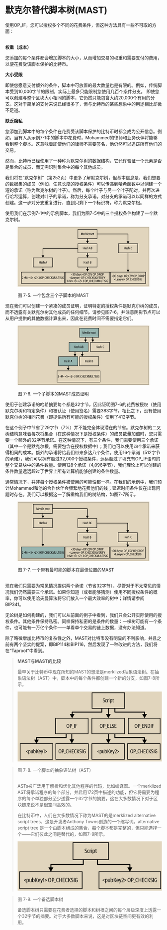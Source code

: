 # 默克尔替代脚本树(MAST)

使用OP\_IF，您可以授权多个不同的花费条件，但这种方法具有一些不可取的方面：

\
**权重（成本）**

您添加的每个条件都会增加脚本的大小，从而增加交易的权重和需要支付的费用，以便花费受该脚本保护的比特币。

**大小受限**&#x20;

即使您愿意支付额外的条件，脚本中可放置的最大数量也是有限的。例如，传统脚本受到10,000字节的限制，实际上最多只能限制您使用几百个条件分支。 即使您可以创建与整个区块大小相同的脚本，它仍然只能包含大约20,000个有用的分支。这对于简单的支付来说已经很多了，但与比特币的某些想象中的用途相比却微不足道。

**缺乏隐私**&#x20;

您添加到脚本中的每个条件在花费受该脚本保护的比特币时都会成为公开信息。例如，当有人从示例7-1中的脚本中花费时，Mohammed的律师和业务伙伴将能够看到整个脚本。这意味着即使他们的律师不需要签名，他仍然可以追踪所有他们的交易。

然而，比特币已经使用了一种称为默克尔树的数据结构，它允许验证一个元素是否是集合的成员，而无需识别集合中的每个其他成员。

我们将在“默克尔树”（第252页）中更多了解默克尔树，但基本信息是，我们想要的数据集的成员（例如，任意长度的授权条件）可以传递到哈希函数中以创建一个短的承诺（称为默克尔树的叶子）。然后，每个叶子与另一个叶子配对，并再次进行哈希运算，创建对叶子的承诺，称为分支承诺。对分支的承诺可以以同样的方式创建。这一步对分支重复进行，直到只剩下一个标识符，称为默克尔根。

使用我们在示例7-1中的示例脚本，我们为图7-5中的三个授权条件构建了一个默克尔树。

<figure><img src="../.gitbook/assets/7.5.png" alt=""><figcaption><p>图 7-5.  一个包含三个子脚本的MAST</p></figcaption></figure>

现在我们可以创建一个紧凑的成员证明，证明特定的授权条件是默克尔树的成员，而不透露有关默克尔树其他成员的任何细节。请参见图7-6，并注意阴影节点可以从用户提供的其他数据计算出来，因此在花费时间不需要指定它们。

<figure><img src="../.gitbook/assets/7.6.png" alt=""><figcaption><p>图 7-6.  一个子脚本的MAST成员证明</p></figcaption></figure>

使用于创建承诺的哈希摘要每个都是32字节，因此证明图7-6的花费被授权（使用默克尔树和特定条件）和被认证（使用签名）需要383字节。相比之下，没有使用默克尔树的相同花费（即提供所有可能的授权条件）使用了412字节。

在这个例子中节省了29字节（7%）并不能完全体现潜在的节省。默克尔树的二叉树结构意味着每次将集合（在这种情况下是授权条件）的成员数量加倍时，您只需要一个额外的32字节承诺。在这种情况下，有三个条件，我们需要使用三个承诺（其中一个是默克尔根，需要包含在授权数据中）；我们也可以使用四个承诺来获得相同的成本。额外的承诺将给我们带来多达八个条件。使用16个承诺（512字节的承诺），我们可以拥有超过32,000个授权条件，远远超过了填充有OP\_IF语句的整个交易块中的条件数量。使用128个承诺（4,096字节），我们理论上可以创建的条件数量远远超过了世界上所有计算机能够创建的条件数量。

通常情况下，并非每个授权条件被使用的可能性都一样。在我们的示例中，我们预计Mohammed和他的合作伙伴会频繁地花费他们的钱；延迟时间条件仅在出现问题时存在。我们可以根据这一了解重构我们的树结构，如图7-7所示。

<figure><img src="../.gitbook/assets/7.7.png" alt=""><figcaption><p>图 7-7.  一个带有最可能的脚本在最佳位置的MAST</p></figcaption></figure>

\
现在我们只需要为常见情况提供两个承诺（节省32字节），尽管对于不太常见的情况我们仍然需要三个承诺。如果你知道（或者能够猜测）使用不同授权条件的概率，你可以使用哈夫曼算法将它们放入一个最大效率的树中；详情请参阅BIP341。

无论树是如何构建的，我们可以从前面的例子中看到，我们只会公开实际使用的授权条件。其他条件保持私密。同样保持私密的是条件的数量：一棵树可能有一个条件，也可能有一万亿个条件——单看单个交易的链上数据，没有办法知道。

除了略微增加比特币的复杂性之外，MAST对比特币没有明显的不利影响，并且之前有两个坚实的提案，即BIP114和BIP116，然后发现了一种改进的方法，我们将在“Taproot”中看到。



> **MAST与MAST的比较**&#x20;
>
> 最早关于比特币中现在所知的MAST的想法是merklized抽象语法树。在抽象语法树（AST）中，脚本中的每个条件都创建一个新的分支，如图7-8所示。
>
> <img src="../.gitbook/assets/7.8.png" alt="" data-size="original">

> 图 7-8.  一个脚本的抽象语法树（AST）
>
> \
> ASTs被广泛用于解析和优化其他程序的代码，比如编译器。一个merklized AST将承诺程序的每个部分，并启用172页中描述的功能，但它将需要为程序的每个单独部分至少透露一个32字节的摘要，这在大多数情况下对于区块链来说不是很空间高效的。
>
> 在比特币中，人们在大多数情况下称为MAST的是merklized alternative script trees，这是开发者Anthony Towns创造的一个缩写词。alternative script tree 是一个由脚本组成的集合，每个脚本都是完整的，但只能选择一个——它们彼此之间是替代的，如图7-9所示。
>
> <img src="../.gitbook/assets/7.9.png" alt="" data-size="original">

> 图 7-9. 一个备选脚本树
>
> 备选脚本树只需要在花费者选择的脚本和树根之间的每个层级深度上透露一个32字节的摘要。对于大多数脚本来说，这是对区块链空间更有效的利用。

